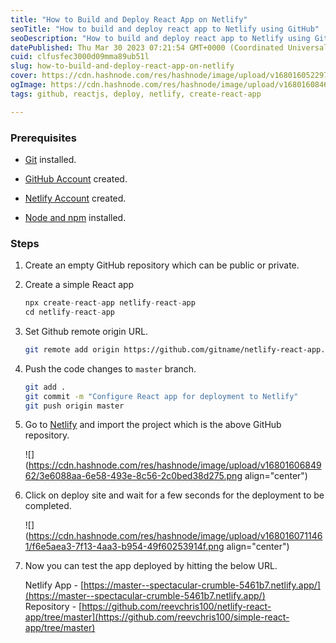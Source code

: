 ```yaml
---
title: "How to Build and Deploy React App on Netlify"
seoTitle: "How to build and deploy react app to Netlify using GitHub"
seoDescription: "How to build and deploy react app to Netlify using GitHub in simple steps"
datePublished: Thu Mar 30 2023 07:21:54 GMT+0000 (Coordinated Universal Time)
cuid: clfusfec3000d09mma89ub51l
slug: how-to-build-and-deploy-react-app-on-netlify
cover: https://cdn.hashnode.com/res/hashnode/image/upload/v1680160522975/f67011c6-97f3-4ded-b680-5183bd58e11c.png
ogImage: https://cdn.hashnode.com/res/hashnode/image/upload/v1680160846011/22e5c848-ed64-408a-bed2-5c4fb0e1c652.png
tags: github, reactjs, deploy, netlify, create-react-app

---
```


### Prerequisites

* [Git](https://git-scm.com/book/en/v2/Getting-Started-Installing-Git) installed.
    
* [GitHub Account](https://github.com/) created.
    
* [Netlify Account](https://docs.netlify.com/get-started/) created.
    
* [Node and npm](https://nodejs.org/en/download) installed.
    

### Steps

1. Create an empty GitHub repository which can be public or private.
    
2. Create a simple React app
    
    ```javascript
    npx create-react-app netlify-react-app
    cd netlify-react-app
    ```
    
3. Set Github remote origin URL.
    
    ```bash
    git remote add origin https://github.com/gitname/netlify-react-app.git
    ```
    
4. Push the code changes to `master` branch.
    
    ```bash
    git add .
    git commit -m "Configure React app for deployment to Netlify"
    git push origin master
    ```
    
5. Go to [Netlify](https://www.netlify.com/) and import the project which is the above GitHub repository.
    
    ![](https://cdn.hashnode.com/res/hashnode/image/upload/v1680160684962/3e6088aa-6e58-493e-8c56-2c0bed38d275.png align="center")
    
6. Click on deploy site and wait for a few seconds for the deployment to be completed.
    
    ![](https://cdn.hashnode.com/res/hashnode/image/upload/v1680160711461/f6e5aea3-7f13-4aa3-b954-49f60253914f.png align="center")
    
7. Now you can test the app deployed by hitting the below URL.
    
    Netlify App - [https://master--spectacular-crumble-5461b7.netlify.app/](https://master--spectacular-crumble-5461b7.netlify.app/)  
    Repository - [https://github.com/reevchris100/netlify-react-app/tree/master](https://github.com/reevchris100/simple-react-app/tree/master)